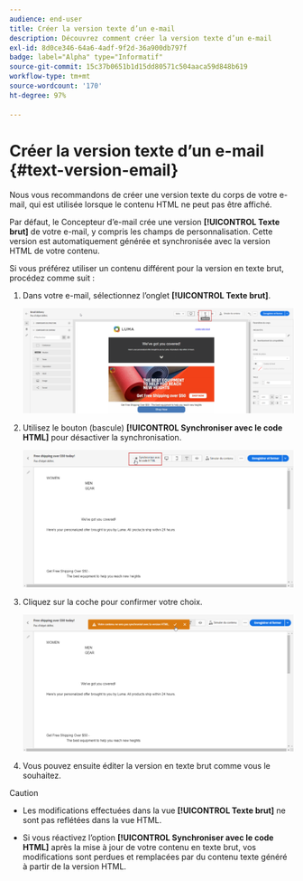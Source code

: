 ```yaml
---
audience: end-user
title: Créer la version texte d’un e-mail
description: Découvrez comment créer la version texte d’un e-mail
exl-id: 8d0ce346-64a6-4adf-9f2d-36a900db797f
badge: label="Alpha" type="Informatif"
source-git-commit: 15c37b0651b1d15dd80571c504aaca59d848b619
workflow-type: tm+mt
source-wordcount: '170'
ht-degree: 97%

---
```


# Créer la version texte d’un e-mail {#text-version-email}

Nous vous recommandons de créer une version texte du corps de votre e-mail, qui est utilisée lorsque le contenu HTML ne peut pas être affiché.

Par défaut, le Concepteur d’e-mail crée une version **[!UICONTROL Texte brut]** de votre e-mail, y compris les champs de personnalisation. Cette version est automatiquement générée et synchronisée avec la version HTML de votre contenu.

Si vous préférez utiliser un contenu différent pour la version en texte brut, procédez comme suit :

1. Dans votre e-mail, sélectionnez l’onglet **[!UICONTROL Texte brut]**.

   ![](assets/text_version_3.png)

1. Utilisez le bouton (bascule) **[!UICONTROL Synchroniser avec le code HTML]** pour désactiver la synchronisation.

   ![](assets/text_version_1.png)

1. Cliquez sur la coche pour confirmer votre choix.

   ![](assets/text_version_2.png)

1. Vous pouvez ensuite éditer la version en texte brut comme vous le souhaitez.

>[!CAUTION]
>
>* Les modifications effectuées dans la vue **[!UICONTROL Texte brut]** ne sont pas reflétées dans la vue HTML.
>
>* Si vous réactivez l’option **[!UICONTROL Synchroniser avec le code HTML]** après la mise à jour de votre contenu en texte brut, vos modifications sont perdues et remplacées par du contenu texte généré à partir de la version HTML.

